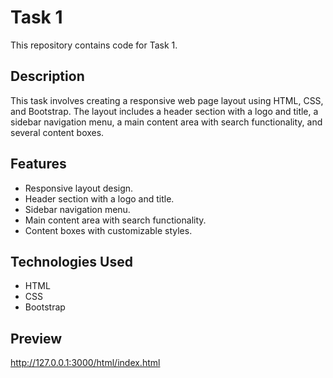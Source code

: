 # Task 1

This repository contains code for Task 1.

## Description

This task involves creating a responsive web page layout using HTML, CSS, and Bootstrap. The layout includes a header section with a logo and title, a sidebar navigation menu, a main content area with search functionality, and several content boxes.

## Features

- Responsive layout design.
- Header section with a logo and title.
- Sidebar navigation menu.
- Main content area with search functionality.
- Content boxes with customizable styles.

## Technologies Used

- HTML
- CSS
- Bootstrap

## Preview

http://127.0.0.1:3000/html/index.html

